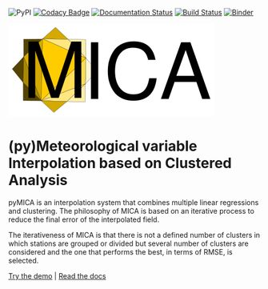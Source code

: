 ![PyPI](https://img.shields.io/pypi/v/pymica.svg)
[![Codacy Badge](https://api.codacy.com/project/badge/Grade/8883191f5b884257b6b316e6f52dce79)](https://app.codacy.com/app/meteoadmin/pymica?utm_source=github.com&utm_medium=referral&utm_content=meteocat/pymica&utm_campaign=Badge_Grade_Dashboard)
[![Documentation Status](https://readthedocs.org/projects/pymica/badge/?version=latest)](https://pymica.readthedocs.io/en/latest/?badge=latest)
[![Build Status](https://travis-ci.org/meteocat/pymica.svg?branch=master)](https://travis-ci.org/meteocat/pymica)
[![Binder](https://mybinder.org/badge_logo.svg)](https://mybinder.org/v2/gh/meteocat/pymica-examples/master?urlpath=/lab/tree/index.ipynb)

[![Logo](https://raw.githubusercontent.com/meteocat/pymica-examples/master/docs/source/_static/logo.svg)](#)

(py)Meteorological variable Interpolation based on Clustered Analysis
=====================================================================

pyMICA is an interpolation system that combines multiple linear regressions and clustering. The philosophy of MICA is based on an iterative process to reduce the final error of the interpolated field.

The iterativeness of MICA is that there is not a defined number of clusters in which stations are grouped or divided but several number of clusters are considered and the one that performs the best, in terms of RMSE, is selected.

[Try the demo](https://mybinder.org/v2/gh/meteocat/pymica-examples/master?urlpath=/lab/tree/index.ipynb) |
[Read the docs](https://pymica.readthedocs.io/en/latest)